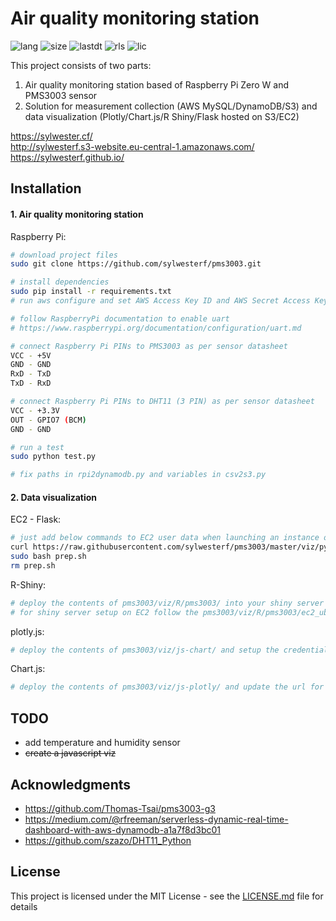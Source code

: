 # Air quality monitoring station 
![lang](https://img.shields.io/github/languages/top/sylwesterf/pms3003.svg?style=flat)
![size](https://img.shields.io/github/repo-size/sylwesterf/pms3003.svg?style=flat)
![lastdt](https://img.shields.io/github/last-commit/sylwesterf/pms3003.svg?style=flat)
![rls](https://img.shields.io/github/release-date-pre/sylwesterf/pms3003.svg?style=flat)
![lic](https://img.shields.io/github/license/sylwesterf/pms3003.svg)

This project consists of two parts:
1. Air quality monitoring station based of Raspberry Pi Zero W and PMS3003 sensor
2. Solution for measurement collection (AWS MySQL/DynamoDB/S3) and data visualization (Plotly/Chart.js/R Shiny/Flask hosted on S3/EC2)

https://sylwester.cf/</br>
http://sylwesterf.s3-website.eu-central-1.amazonaws.com/</br>
https://sylwesterf.github.io/

## Installation
#### 1. Air quality monitoring station

Raspberry Pi:

```sh
# download project files
sudo git clone https://github.com/sylwesterf/pms3003.git

# install dependencies
sudo pip install -r requirements.txt
# run aws configure and set AWS Access Key ID and AWS Secret Access Key

# follow RaspberryPi documentation to enable uart
# https://www.raspberrypi.org/documentation/configuration/uart.md

# connect Raspberry Pi PINs to PMS3003 as per sensor datasheet
VCC - +5V
GND - GND
RxD - TxD
TxD - RxD

# connect Raspberry Pi PINs to DHT11 (3 PIN) as per sensor datasheet
VCC - +3.3V
OUT - GPIO7 (BCM)
GND - GND

# run a test
sudo python test.py

# fix paths in rpi2dynamodb.py and variables in csv2s3.py
```

#### 2. Data visualization 

EC2 - Flask:

```sh
# just add below commands to EC2 user data when launching an instance or ssh into it and run it afterwards
curl https://raw.githubusercontent.com/sylwesterf/pms3003/master/viz/py/prep.sh -o prep.sh
sudo bash prep.sh
rm prep.sh
```

R-Shiny:

```sh
# deploy the contents of pms3003/viz/R/pms3003/ into your shiny server
# for shiny server setup on EC2 follow the pms3003/viz/R/pms3003/ec2_ubuntu_config_R.sh
```

plotly.js:

```sh
# deploy the contents of pms3003/viz/js-chart/ and setup the credentials in script.js
```

Chart.js:

```sh
# deploy the contents of pms3003/viz/js-plotly/ and update the url for json src file in script.js
```

## TODO
- add temperature and humidity sensor
- ~~create a javascript viz~~

## Acknowledgments
- https://github.com/Thomas-Tsai/pms3003-g3
- https://medium.com/@rfreeman/serverless-dynamic-real-time-dashboard-with-aws-dynamodb-a1a7f8d3bc01
- https://github.com/szazo/DHT11_Python

## License
This project is licensed under the MIT License - see the [LICENSE.md](LICENSE.md) file for details
